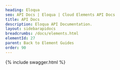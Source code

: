 ```yaml
---
heading: Eloqua
seo: API Docs | Eloqua | Cloud Elements API Docs
title: API Docs
description: Eloqua API Documentation.
layout: sidebarapidocs
breadcrumbs: /docs/elements.html
elementId: 27
parent: Back to Element Guides
order: 90
---
```


{% include swagger.html %}
